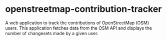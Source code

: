 # openstreetmap-contribution-tracker
A web application to track the contributions of OpenStreetMap (OSM) users. This application fetches data from the OSM API and displays the number of changesets made by a given user.
